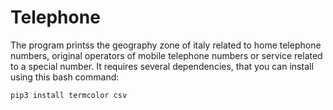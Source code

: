 # Telephone
The program printss the geography zone of italy related to home telephone numbers, original operators of mobile telephone numbers or service related to a special number.
It requires several dependencies, that you can install using this bash command:
```bash
pip3 install termcolor csv
```